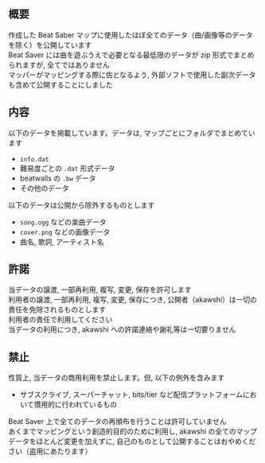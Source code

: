 ## 概要
作成した Beat Saber マップに使用したほぼ全てのデータ（曲/画像等のデータを除く）を公開しています  
Beat Saver には曲を遊ぶうえで必要となる最低限のデータが zip 形式でまとめられますが, 全てではありません  
マッパーがマッピングする際に佐となるよう, 外部ソフトで使用した副次データも含めて公開することにしました

## 内容
以下のデータを掲載しています。データは, マップごとにフォルダでまとめています  

- `info.dat`
- 難易度ごとの `.dat` 形式データ
- beatwalls の `.bw` データ
- その他のデータ

以下のデータは公開から除外するものとします

- `song.ogg` などの楽曲データ
- `cover.png` などの画像データ
- 曲名, 歌詞, アーティスト名


## 許諾
当データの譲渡, 一部再利用, 複写, 変更, 保存を許可します  
利用者の譲渡, 一部再利用, 複写, 変更, 保存につき, 公開者（akawshi）は一切の責任を免除されるものとします  
利用者の責任で利用してください  
当データの利用につき, akawshi への許諾連絡や謝礼等は一切要りません  

## 禁止
性質上, 当データの商用利用を禁止します。但, 以下の例外を含みます

- サブスクライブ, スーパーチャット, bits/tier など配信プラットフォームにおいて慣用的に行われているもの

Beat Saver 上で全てのデータの再頒布を行うことは許可していません  
あくまでマッピングという創造的目的のために利用し, akawshi の全てのマップデータをほとんど変更を加えずに, 自己のものとして公開することはおやめください（盗用にあたります）  

